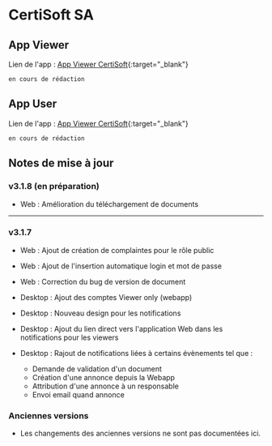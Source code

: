 # CertiSoft SA

## App Viewer

Lien de l'app : [App Viewer CertiSoft](https://app.certisoft.ch){:target="_blank"} 

`en cours de rédaction`

## App User

Lien de l'app : [App Viewer CertiSoft](https://app.certisoft.ch){:target="_blank"}

`en cours de rédaction`


## Notes de mise à jour

### v3.1.8 (en préparation)

- Web : Amélioration du téléchargement de documents

---

### v3.1.7

 - Web : Ajout de création de complaintes pour le rôle public
 - Web : Ajout de l'insertion automatique login et mot de passe
 - Web : Correction du bug de version de document


 - Desktop : Ajout des comptes Viewer only (webapp)
 - Desktop : Nouveau design pour les notifications
 - Desktop : Ajout du lien direct vers l'application Web dans les notifications pour les viewers
 - Desktop : Rajout de notifications liées à certains évènements tel que :
   - Demande de validation d'un document
   - Création d'une annonce depuis la Webapp
   - Attribution d'une annonce à un responsable
   - Envoi email quand annonce

### Anciennes versions

- Les changements des anciennes versions ne sont pas documentées ici.